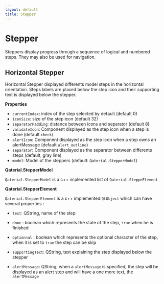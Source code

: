 ```yaml
---
layout: default
title: Stepper
---
```


# Stepper

Steppers display progress through a sequence of logical and numbered steps. They may also be used for navigation.

## Horizontal Stepper

Horizontal Stepper displayed differents model steps in the horizontal orientation. Steps labels are placed below the step icon and their supporting text is displayed below the stepper.

**Properties**

* `currentIndex`: index of the step selected by default (default 0)
* `iconSize`: size of the step icon (default 32)
* `separatorPadding`: distance between icons and separator (default 8)
* `validateIcon`: Component displayed as the step icon when a step is done (default `check`)
* `alertIcon`: Component displayed as the step icon when a step owns an alertMessage (default `alert_outline`)
* `separator`: Component displayed as the separator between differents steps (default, gray line)
* `model`:  Model of the steppers (default: `Qaterial.StepperModel`)

**Qaterial.StepperModel**

`Qaterial.StepperModel` is a c++ implemented list of `Qaterial.SteppeElement`

**Qaterial.StepperElement**

`Qaterial.StepperElement` is a c++ implemented `QtObject` which can have several properties :

* `text`: QString, name of the step

* `done` : boolean which represents the state of the step, `true` when he is finished
* `optionnal` : boolean which represents the optional character of the step, when it is set to `true` the step can be skip
* `supportingText`: QString, text explaining the step displayed below the stepper
* `alertMessage`: QString, when a `alertMessage` is specified, the step will be displayed as an alert step and will have a one more text, the `alertMessage` 

​	

